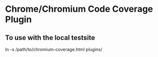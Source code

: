 # Chrome/Chromium Code Coverage Plugin

## To use with the local testsite

ln -s /path/to/chromium-coverage.html plugins/
